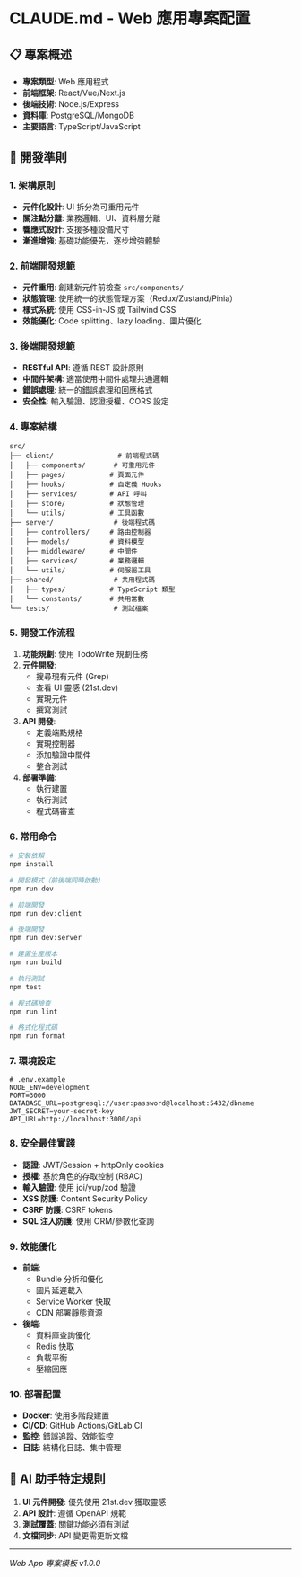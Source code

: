 # CLAUDE.md - Web 應用專案配置

## 📋 專案概述
- **專案類型**: Web 應用程式
- **前端框架**: React/Vue/Next.js
- **後端技術**: Node.js/Express
- **資料庫**: PostgreSQL/MongoDB
- **主要語言**: TypeScript/JavaScript

## 🎯 開發準則

### 1. 架構原則
- **元件化設計**: UI 拆分為可重用元件
- **關注點分離**: 業務邏輯、UI、資料層分離
- **響應式設計**: 支援多種設備尺寸
- **漸進增強**: 基礎功能優先，逐步增強體驗

### 2. 前端開發規範
- **元件重用**: 創建新元件前檢查 `src/components/`
- **狀態管理**: 使用統一的狀態管理方案（Redux/Zustand/Pinia）
- **樣式系統**: 使用 CSS-in-JS 或 Tailwind CSS
- **效能優化**: Code splitting、lazy loading、圖片優化

### 3. 後端開發規範
- **RESTful API**: 遵循 REST 設計原則
- **中間件架構**: 適當使用中間件處理共通邏輯
- **錯誤處理**: 統一的錯誤處理和回應格式
- **安全性**: 輸入驗證、認證授權、CORS 設定

### 4. 專案結構
```
src/
├── client/                # 前端程式碼
│   ├── components/       # 可重用元件
│   ├── pages/           # 頁面元件
│   ├── hooks/           # 自定義 Hooks
│   ├── services/        # API 呼叫
│   ├── store/           # 狀態管理
│   └── utils/           # 工具函數
├── server/               # 後端程式碼
│   ├── controllers/     # 路由控制器
│   ├── models/          # 資料模型
│   ├── middleware/      # 中間件
│   ├── services/        # 業務邏輯
│   └── utils/           # 伺服器工具
├── shared/               # 共用程式碼
│   ├── types/           # TypeScript 類型
│   └── constants/       # 共用常數
└── tests/                # 測試檔案
```

### 5. 開發工作流程
1. **功能規劃**: 使用 TodoWrite 規劃任務
2. **元件開發**: 
   - 搜尋現有元件 (Grep)
   - 查看 UI 靈感 (21st.dev)
   - 實現元件
   - 撰寫測試
3. **API 開發**:
   - 定義端點規格
   - 實現控制器
   - 添加驗證中間件
   - 整合測試
4. **部署準備**:
   - 執行建置
   - 執行測試
   - 程式碼審查

### 6. 常用命令
```bash
# 安裝依賴
npm install

# 開發模式（前後端同時啟動）
npm run dev

# 前端開發
npm run dev:client

# 後端開發
npm run dev:server

# 建置生產版本
npm run build

# 執行測試
npm test

# 程式碼檢查
npm run lint

# 格式化程式碼
npm run format
```

### 7. 環境設定
```env
# .env.example
NODE_ENV=development
PORT=3000
DATABASE_URL=postgresql://user:password@localhost:5432/dbname
JWT_SECRET=your-secret-key
API_URL=http://localhost:3000/api
```

### 8. 安全最佳實踐
- **認證**: JWT/Session + httpOnly cookies
- **授權**: 基於角色的存取控制 (RBAC)
- **輸入驗證**: 使用 joi/yup/zod 驗證
- **XSS 防護**: Content Security Policy
- **CSRF 防護**: CSRF tokens
- **SQL 注入防護**: 使用 ORM/參數化查詢

### 9. 效能優化
- **前端**:
  - Bundle 分析和優化
  - 圖片延遲載入
  - Service Worker 快取
  - CDN 部署靜態資源
- **後端**:
  - 資料庫查詢優化
  - Redis 快取
  - 負載平衡
  - 壓縮回應

### 10. 部署配置
- **Docker**: 使用多階段建置
- **CI/CD**: GitHub Actions/GitLab CI
- **監控**: 錯誤追蹤、效能監控
- **日誌**: 結構化日誌、集中管理

## 🤖 AI 助手特定規則
1. **UI 元件開發**: 優先使用 21st.dev 獲取靈感
2. **API 設計**: 遵循 OpenAPI 規範
3. **測試覆蓋**: 關鍵功能必須有測試
4. **文檔同步**: API 變更需更新文檔

---
*Web App 專案模板 v1.0.0*